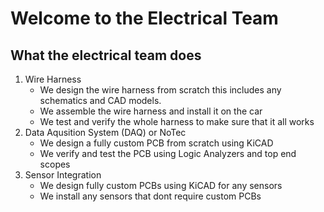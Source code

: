 # Welcome to the **Electrical Team**

## What the electrical team does

1. Wire Harness
    * We design the wire harness from scratch this includes any schematics and CAD models.
    * We assemble the wire harness and install it on the car
    * We test and verify the whole harness to make sure that it all works
2. Data Aqusition System (DAQ) or NoTec
    * We design a fully custom PCB from scratch using KiCAD
    * We verify and test the PCB using Logic Analyzers and top end scopes
3. Sensor Integration
    * We design fully custom PCBs using KiCAD for any sensors 
    * We install any sensors that dont require custom PCBs 